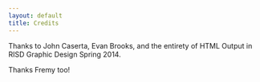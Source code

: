 ```yaml
---
layout: default
title: Credits
---
```


Thanks to John Caserta, Evan Brooks, and the entirety of HTML Output in RISD Graphic Design Spring 2014. 

Thanks Fremy too!